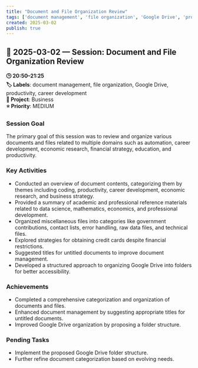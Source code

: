 ```yaml
---
title: "Document and File Organization Review"
tags: ['document management', 'file organization', 'Google Drive', 'productivity', 'career development']
created: 2025-03-02
publish: true
---
```


## 📅 2025-03-02 — Session: Document and File Organization Review

**🕒 20:50–21:25**  
**🏷️ Labels**: document management, file organization, Google Drive, productivity, career development  
**📂 Project**: Business  
**⭐ Priority**: MEDIUM  


### Session Goal
The primary goal of this session was to review and organize various documents and files related to multiple domains such as automation, career development, economic research, financial strategy, education, and productivity.

### Key Activities
- Conducted an overview of document contents, categorizing them by themes including coding, productivity, career development, economic research, and business strategy.
- Provided a summary of academic and professional reference materials related to data science, mathematics, economics, and professional development.
- Organized miscellaneous files into categories like government contributions, contact lists, error handling, raw data files, and technical files.
- Explored strategies for obtaining credit cards despite financial restrictions.
- Suggested titles for untitled documents to improve document management.
- Developed a structured approach to organizing Google Drive into folders for better accessibility.

### Achievements
- Completed a comprehensive categorization and organization of documents and files.
- Enhanced document management by suggesting appropriate titles for untitled documents.
- Improved Google Drive organization by proposing a folder structure.

### Pending Tasks
- Implement the proposed Google Drive folder structure.
- Further refine document categorization based on evolving needs.
